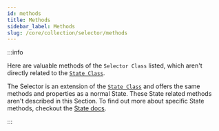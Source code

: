 ```yaml
---
id: methods
title: Methods
sidebar_label: Methods
slug: /core/collection/selector/methods
---
```


:::info

Here are valuable methods of the `Selector Class` listed,
which aren't directly related to the [`State Class`](../../state/Introduction.md).

The Selector is an extension of the [`State Class`](../../state/Introduction.md)
and offers the same methods and properties as a normal State.
These State related methods aren't described in this Section.
To find out more about specific State methods, 
checkout the [State docs](../../state/Introduction.md).

:::
